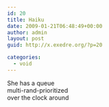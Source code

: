 ```yaml
---
id: 20
title: Haiku
date: 2009-01-21T06:48:49+00:00
author: admin
layout: post
guid: http://x.exedre.org/?p=20

categories:
  - void
---
```

<span class="status_text">She has a queue<br /> multi-rand-prioritized<br /> over the clock around</span>
